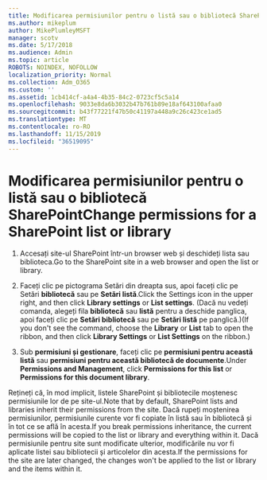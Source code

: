 ```yaml
---
title: Modificarea permisiunilor pentru o listă sau o bibliotecă SharePoint
ms.author: mikeplum
author: MikePlumleyMSFT
manager: scotv
ms.date: 5/17/2018
ms.audience: Admin
ms.topic: article
ROBOTS: NOINDEX, NOFOLLOW
localization_priority: Normal
ms.collection: Adm_O365
ms.custom: ''
ms.assetid: 1cb414cf-a4a4-4b35-84c2-0723cf5c5a14
ms.openlocfilehash: 9033e8da6b3032b47b761b89e18af643100afaa0
ms.sourcegitcommit: b43f77221f47b50c41197a448a9c26c423ce1ad5
ms.translationtype: MT
ms.contentlocale: ro-RO
ms.lasthandoff: 11/15/2019
ms.locfileid: "36519095"
---
```

# <a name="change-permissions-for-a-sharepoint-list-or-library"></a><span data-ttu-id="d0dbc-102">Modificarea permisiunilor pentru o listă sau o bibliotecă SharePoint</span><span class="sxs-lookup"><span data-stu-id="d0dbc-102">Change permissions for a SharePoint list or library</span></span>

1. <span data-ttu-id="d0dbc-103">Accesați site-ul SharePoint într-un browser web și deschideți lista sau biblioteca.</span><span class="sxs-lookup"><span data-stu-id="d0dbc-103">Go to the SharePoint site in a web browser and open the list or library.</span></span>
    
2. <span data-ttu-id="d0dbc-104">Faceți clic pe pictograma Setări din dreapta sus, apoi faceți clic pe Setări **bibliotecă** sau pe **Setări listă**.</span><span class="sxs-lookup"><span data-stu-id="d0dbc-104">Click the Settings icon in the upper right, and then click **Library settings** or **List settings**.</span></span> <span data-ttu-id="d0dbc-105">(Dacă nu vedeți comanda, alegeți fila **bibliotecă** sau **listă** pentru a deschide panglica, apoi faceți clic pe **Setări bibliotecă** sau pe **Setări listă** pe panglică.)</span><span class="sxs-lookup"><span data-stu-id="d0dbc-105">(If you don't see the command, choose the **Library** or **List** tab to open the ribbon, and then click **Library Settings** or **List Settings** on the ribbon.)</span></span> 
    
3. <span data-ttu-id="d0dbc-106">Sub **permisiuni și gestionare**, faceți clic pe **permisiuni pentru această listă** sau **permisiuni pentru această bibliotecă de documente**.</span><span class="sxs-lookup"><span data-stu-id="d0dbc-106">Under **Permissions and Management**, click **Permissions for this list** or **Permissions for this document library**.</span></span>
    
<span data-ttu-id="d0dbc-107">Rețineți că, în mod implicit, listele SharePoint și bibliotecile moștenesc permisiunile lor de pe site-ul.</span><span class="sxs-lookup"><span data-stu-id="d0dbc-107">Note that by default, SharePoint lists and libraries inherit their permissions from the site.</span></span> <span data-ttu-id="d0dbc-108">Dacă rupeți moștenirea permisiunilor, permisiunile curente vor fi copiate în listă sau în bibliotecă și în tot ce se află în acesta.</span><span class="sxs-lookup"><span data-stu-id="d0dbc-108">If you break permissions inheritance, the current permissions will be copied to the list or library and everything within it.</span></span> <span data-ttu-id="d0dbc-109">Dacă permisiunile pentru site sunt modificate ulterior, modificările nu vor fi aplicate listei sau bibliotecii și articolelor din acesta.</span><span class="sxs-lookup"><span data-stu-id="d0dbc-109">If the permissions for the site are later changed, the changes won't be applied to the list or library and the items within it.</span></span>
  


